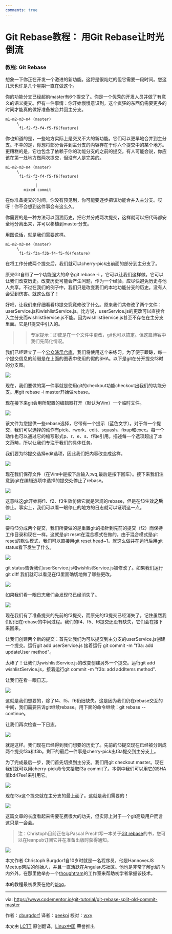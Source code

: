 ```yaml
---
comments: true
---
```


Git Rebase教程： 用Git Rebase让时光倒流
================================================================================

### 教程: Git Rebase ###

想象一下你正在开发一个激进的新功能。这将是很灿烂的但它需要一段时间。您这几天也许是几个星期一直在做这个。

你的功能分支已经超前master有6个提交了。你是一个优秀的开发人员并做了有意义的语义提交。但有一件事情：你开始慢慢意识到，这个疯狂的东西仍需要更多的时间才能真的做好准备被合并回主分支。

    m1-m2-m3-m4 (master)
         \ 
          f1-f2-f3-f4-f5-f6(feature)

你也知道的是，一些地方实际上是交叉不大的新功能。它们可以更早地合并到主分支。不幸的是，你想将部分合并到主分支的内容存在于你六个提交中的某个地方。更糟糕的是，它也包含了依赖于你的功能分支的之前的提交。有人可能会说，你应该在第一处地方做两次提交，但没有人是完美的。

    m1-m2-m3-m4 (master)
         \ 
          f1-f2-f3-f4-f5-f6(feature)
                 ^
                 |
            mixed commit

在你准备提交的时间，你没有预见到，你可能要逐步把该功能合并入主分支。哎呀！你不会想到这件事会有这么久。

你需要的是一种方法可以回溯历史，把它并分成两次提交，这样就可以把代码都安全地分离出来，并可以移植到master分支。

用图说话，就是我们需要这样。

    m1-m2-m3-m4 (master)
         \ 
          f1-f2-f3a-f3b-f4-f5-f6(feature)

在将工作分成两个提交后，我们就可以cherry-pick出前面的部分到主分支了。

原来Git自带了一个功能强大的命令git rebase -i ，它可以让我们这样做。它可以让我们改变历史。改变历史可能会产生问题，作为一个经验，应尽快避免历史与他人共享。不过在我们的例子中，我们只是改变我们的本地功能分支的历史。没有人会受到伤害。就这么做了！

好吧，让我们来仔细看看f3提交究竟修改了什么。原来我们共修改了两个文件：userService.js和wishlistService.js。比方说，userService.js的更改可以直接合入主分支而wishlistService.js不能。因为wishlistService.js甚至不存在在主分支里面。它是f1提交中引入的。

>>专家提示：即使是在一个文件中更改，git也可以搞定。但这篇博客中我们先简化情况。

我们已经建立了一个[公众演示仓库][3]，我们将使用这个来练习。为了便于跟踪，每一个提交信息的前缀是在上面的图表中使用的假的SHA。以下是git在分开提交f3时的分支图。

![](https://s3.amazonaws.com/codementor_content/2014-Sep-week3/git1.png)

现在，我们要做的第一件事就是使用git的checkout功能checkout出我们的功能分支。用git rebase -i master开始做rebase。

现在接下来git会用所配置的编辑器打开（默认为Vim）一个临时文件。

![](https://s3.amazonaws.com/codementor_content/2014-Sep-week3/git2.png)

该文件为您提供一些rebase选择，它带有一个提示（蓝色文字）。对于每一个提交，我们可以选择的动作有pick、rwork、edit、squash、fixup和exec。每一个动作也可以通过它的缩写形式p、r、e、s、f和e引用。描述每一个选项超出了本文范畴，所以让我们专注于我们的具体任务。

我们要为f3提交选择edit选项，因此我们把内容改变成这样。

![](https://s3.amazonaws.com/codementor_content/2014-Sep-week3/git3.png)

现在我们保存文件（在Vim中是按下<ESC>后输入:wq,最后是按下回车）。接下来我们注意到git在编辑选项中选择的提交处停止了rebase。

![](https://s3.amazonaws.com/codementor_content/2014-Sep-week3/git4.jpg)

这意味这git开始将f1、f2、f3生效仿佛它就是常规的rebase，但是在f3生效**之后**停止。事实上，我们可以看一眼停止的地方的日志就可以证明这一点。

![](https://s3.amazonaws.com/codementor_content/2014-Sep-week3/git5.png)

要将f3分成两个提交，我们所要做的是重置git的指针到先前的提交（f2）而保持工作目录和现在一样。这就是git reset在混合模式在做的。由于混合模式是git reset的默认模式，我们可以直接用git reset head~1。就这么做并在运行后用git status看下发生了什么。

![](https://s3.amazonaws.com/codementor_content/2014-Sep-week3/git6.png)

git status告诉我们userService.js和wishlistService.js被修改了。如果我们运行 git diff 我们就可以看见在f3里面确切地做了哪些更改。

![](https://s3.amazonaws.com/codementor_content/2014-Sep-week3/git7.png)

如果我们看一眼日志我们会发现f3已经消失了。

![](https://s3.amazonaws.com/codementor_content/2014-Sep-week3/git8.png)

现在我们有了准备提交的先前的f3提交，而原先的f3提交已经消失了。记住虽然我们仍旧在rebase的中间过程。我们的f4、f5、f6提交还没有缺失，它们会在接下来回来。

让我们创建两个新的提交：首先让我们为可以提交到主分支的userService.js创建一个提交。运行git add userService.js 接着运行 git commit -m "f3a: add updateUser method"。

太棒了！让我们为wishlistService.js的改变创建另外一个提交。运行git add wishlistService.js，接着运行git commit -m "f3b: add addItems method".

让我们在看一眼日志。

![](https://s3.amazonaws.com/codementor_content/2014-Sep-week3/git9.png)

这就是我们想要的，除了f4、f5、f6仍旧缺失。这是因为我们仍在rebase交互的中间，我们需要告诉git继续rebase。用下面的命令继续：git rebase --continue。

让我们再次检查一下日志。

![](https://s3.amazonaws.com/codementor_content/2014-Sep-week3/git10.png)

就是这样。我们现在已经得到我们想要的历史了。先前的f3提交现在已经被分割成两个提交f3a和f3b。剩下的最后一件事是cherry-pick出f3a提交到主分支上。

为了完成最后一步，我们首先切换到主分支。我们用git checkout master。现在我们就可以用cherry-pick命令来拾取f3a commit了。本例中我们可以用它的SHA值bd47ee1来引用它。

![](https://s3.amazonaws.com/codementor_content/2014-Sep-week3/git11.png)

现在f3a这个提交就在主分支的最上面了。这就是我们需要的！

![](https://s3.amazonaws.com/codementor_content/2014-Sep-week3/git12.png)

这篇文章的长度看起来需要花费很大的功夫，但实际上对于一个git高级用户而言这只是一会会。

>注：Christoph目前正在与Pascal Precht写一本关于[Git rebase][4]的书，您可以在leanpub订阅它并在准备出版时获得通知。

![](https://www.gravatar.com/avatar/7c148ace0d63306091cc79ed9d9e77b4?d=mm&s=200)

本文作者 Christoph Burgdorf自10岁时就是一名程序员，他是HannoverJS Meetup网站的创始人，并且一直活跃在AngularJS社区。他也是非常了解gti的内内外外，在那里他举办一个[thoughtram][1]的工作室来帮助初学者掌握该技术。

本的教程最初发表在他的[blog][2]。

--------------------------------------------------------------------------------

via: https://www.codementor.io/git-tutorial/git-rebase-split-old-commit-master

作者：[cburgdorf][a]
译者：[geekpi](https://github.com/geekpi)
校对：[wxy](https://github.com/wxy)

本文由 [LCTT](https://github.com/LCTT/TranslateProject) 原创翻译，[Linux中国](http://linux.cn/) 荣誉推出

[a]:https://www.codementor.io/cburgdorf
[1]:http://thoughtram.io/
[2]:http://blog.thoughtram.io/posts/going-back-in-time-to-split-older-commits/
[3]:https://github.com/thoughtram/interactive-rebase-demo
[4]:https://leanpub.com/rebase-the-complete-guide-on-rebasing-in-git